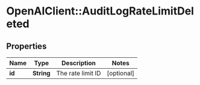 # OpenAIClient::AuditLogRateLimitDeleted

## Properties
Name | Type | Description | Notes
------------ | ------------- | ------------- | -------------
**id** | **String** | The rate limit ID | [optional] 

